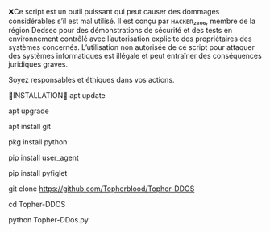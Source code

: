
❌Ce script est un outil puissant qui peut causer des dommages considérables s’il est mal utilisé. Il est conçu par ʜᴀᴄᴋᴇʀ₂₈₀₆, membre de la région Dedsec pour des démonstrations de sécurité et des tests en environnement contrôlé avec l’autorisation explicite des propriétaires des systèmes concernés. L’utilisation non autorisée de ce script pour attaquer des systèmes informatiques est illégale et peut entraîner des conséquences juridiques graves.

Soyez responsables et éthiques dans vos actions.

🔰INSTALLATION🔰
apt update

apt upgrade

apt install git

pkg install python

pip install user_agent

pip install pyfiglet

git clone https://github.com/Topherblood/Topher-DDOS

cd Topher-DDOS

python Topher-DDos.py
